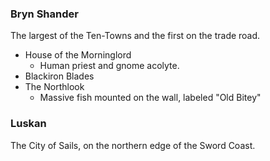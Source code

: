 
### Bryn Shander
The largest of the Ten-Towns and the first on the trade road.
* House of the Morninglord
	* Human priest and gnome acolyte.
* Blackiron Blades
* The Northlook
	* Massive fish mounted on the wall, labeled "Old Bitey"

### Luskan
The City of Sails, on the northern edge of the Sword Coast.
